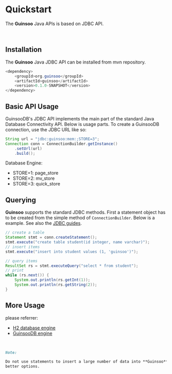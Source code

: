# Quickstart

The **Guinsoo** Java APIs is based on JDBC API.

<br/>

## Installation

The **Guinsoo** Java JDBC API can be installed from mvn repository.

```java
<dependency>
    <groupId>org.guinsoo</groupId>
    <artifactId>guinsoo</artifactId>
    <version>0.1.0-SNAPSHOT</version>
</dependency>

```

## Basic API Usage

GuinsooDB's JDBC API implements the main part of the standard Java Database Connectivity API. Below is usage parts.
To create a GuinsooDB connection, use the JDBC URL like so:

```java
String url = "jdbc:guinsoo:mem:;STORE=3";
Connection conn = ConnectionBuilder.getInstance()
    .setUrl(url)
    .build();
```

Database Engine:

* STORE=1: page_store
* STORE=2: mv_store
* STORE=3: quick_store


## Querying

**Guinsoo** supports the standard JDBC methods. First a statement object has to be created from the simple method of 
`ConnectionBuilder`. Below is a example. See also the 
[JDBC guides](https://docs.oracle.com/javase/8/docs/technotes/guides/jdbc/).

```java
// create a table
Statement stmt = conn.createStatement();
stmt.execute("create table student(id integer, name varchar)");
// insert items
stmt.execute("insert into student values (1, 'guinsoo')");
```

```java
// query items
ResultSet rs = stmt.executeQuery("select * from student");
// print
while (rs.next()) {
    System.out.println(rs.getInt(1));
    System.out.println(rs.getString(2));
}
```

## More Usage

please referrer:

* [H2 database engine](https://www.h2database.com/html/main.html)
* [GuinsooDB engine](https://guinsoolab.github.io/guinsoodb/)


<br/>

```markdown
Note: 

Do not use statements to insert a large number of data into **Guinsoo**. See the function of `read_csv` may be the 
better options.
